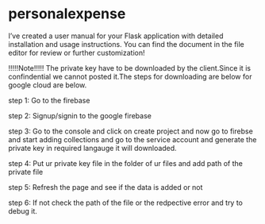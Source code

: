 # personalexpense

I’ve created a user manual for your Flask application with detailed installation and usage instructions. You can find the document in the file editor for review or further customization!

!!!!!Note!!!!!
The private key have to be downloaded by the client.Since it is confindential we cannot posted it.The steps for downloading are below for google cloud are below.


step 1:
Go to the firebase

step 2:
Signup/signin to the google firebase

step 3:
Go to the console and click on create project and now go to firebse and start adding collections and go to the service account and generate the private key in required langauge it will downloaded.

step 4:
Put ur private key file in the folder of ur files and add path of the private file

step 5:
Refresh the page and see if the data is added or not

step 6:
If not check the path of the file or the redpective error and try to debug it.

